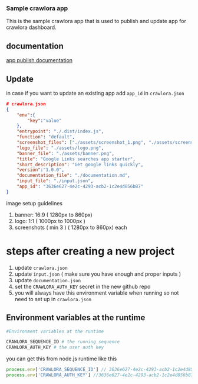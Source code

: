 ### Sample crawlora app

This is the sample crawlora app that is used to publish and update app for crawlora dashboard.



## documentation

[app publish documentation](https://apidoc.crawlora.com/operation/operation-applicationcontroller_create)

## Update

in case if you want to update an existing app add `app_id` in `crawlora.json`


```json
# crawlora.json
{
    "env":{
        "key":"value"
    },
    "entrypoint": "./.dist/index.js",
    "function": "default",
    "screenshot_files": ["./assets/screenshot_1.png", "./assets/screenshot_2.png", "./assets/screenshot_3.png", "./assets/screenshot_4.png"],
    "logo_file": "./assets/logo.png",
    "banner_file": "./assets/banner.png",
    "title": "Google Links searches app starter",
    "short_description": "Get google links quickly",
    "version":"1.0.0",
    "documentation_file": "./documentation.md",
    "input_file": "./input.json",
    "app_id": "3636e627-4e2c-4293-acb2-1c2e4d856b87"
}
````


image setup guidelines

1. banner: 16:9 ( 1280px to 860px)
2. logo: 1:1 ( 1000px to 1000px  )
3. screenshots ( min 3 ) ( 1280px to 860px) each


# steps after creating a new project

1. update `crawlora.json`
2. update `input.json` ( make sure you have enough and proper inputs )
3. update `documentation.json`
4. set the `CRAWLORA_AUTH_KEY` secret in the new github repo
5. you will always have this environment variable when running so not need to set up in `crawlora.json`


## Environment variables at the runtime

```bash
#Environment variables at the runtime

CRAWLORA_SEQUENCE_ID # the running sequence
CRAWLORA_AUTH_KEY # the user auth key

```

you can get this from node.js runtime like this

```typescript
process.env['CRAWLORA_SEQUENCE_ID'] // 3636e627-4e2c-4293-acb2-1c2e4d856b87
process.env['CRAWLORA_AUTH_KEY'] //3636e627-4e2c-4293-acb2-1c2e4d856b873636e627-4e2c-4293-acb2-1c2e4d856b873636e627-4e2c-4293-acb2-1c2e4d856b873636e627-4e2c-4293-acb2-1c2e4d856b873636e627-4e2c-4293-acb2-1c2e4d856b87
```

<!-- Security scan triggered at 2025-09-01 23:07:47 -->

<!-- Security scan triggered at 2025-09-01 23:11:14 -->

<!-- Security scan triggered at 2025-09-02 00:08:37 -->

<!-- Security scan triggered at 2025-09-02 01:45:34 -->